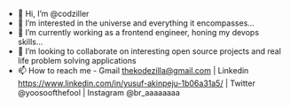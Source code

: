 - 👋 Hi, I’m @codziller
- 👀 I’m interested in the universe and everything it encompasses...
- 🌱 I’m currently working as a frontend engineer, honing my devops skills...
- 💞️ I’m looking to collaborate on interesting open source projects and real life problem solving applications
- 📫 How to reach me - Gmail thekodezilla@gmail.com | Linkedin https://www.linkedin.com/in/yusuf-akinpeju-1b06a31a5/ | Twitter @yoosoofthefool | Instagram @br_aaaaaaaa

<!---
codziller/codziller is a ✨ special ✨ repository because its `README.md` (this file) appears on your GitHub profile.
You can click the Preview link to take a look at your changes.
--->
